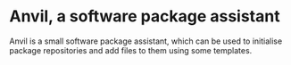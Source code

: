 # Anvil, a software package assistant

Anvil is a small software package assistant, which can be used to
initialise package repositories and add files to them using some
templates.
